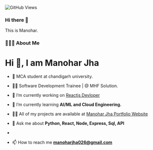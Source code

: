 ![GitHub Views](https://komarev.com/ghpvc/?username=manoharjha26&color=1191BF)

### Hi there 👋
This is Manohar.
<h3> 👨🏻‍💻 About Me </h3>
<h1 align="left">Hi 👋, I am Manohar Jha</h1> 

- 🏢 MCA student at chandigarh university.

- 👨‍💻 Software Development Trainee | @ MHF Solution.
  
- 🔭 I’m currently working on [Reactjs Devloper]()

- 🌱 I’m currently learning **AI/ML and Cloud Engineering.**
  
- 👨‍💻 All of my projects are available at [Manohar Jha Portfolio Website](https://themanohar.vercel.app/)

- 💬 Ask me about **Python, React, Node, Express, Sql, API**
- 
- 📫 How to reach me **manoharjha026@gmail.com**
